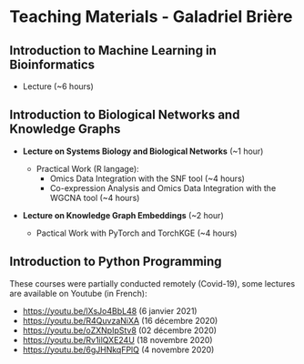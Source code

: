 # Teaching Materials - Galadriel Brière

## Introduction to Machine Learning in Bioinformatics

* Lecture (~6 hours)

## Introduction to Biological Networks and Knowledge Graphs

* **Lecture on Systems Biology and Biological Networks** (~1 hour)
    * Practical Work (R langage): 
        * Omics Data Integration with the SNF tool (~4 hours)
        * Co-expression Analysis and Omics Data Integration with the WGCNA tool (~4 hours)

* **Lecture on Knowledge Graph Embeddings** (~2 hour)
    * Pactical Work with PyTorch and TorchKGE (~4 hours)

## Introduction to Python Programming
These courses were partially conducted remotely (Covid-19), some lectures are available on Youtube (in French):
* https://youtu.be/lXsJo4BbL48 (6 janvier 2021)
* https://youtu.be/R4QuvzaNiXA (16 décembre 2020)
* https://youtu.be/oZXNpIpStv8 (02 décembre 2020)
* https://youtu.be/Rv1ilQXE24U (18 novembre 2020)
* https://youtu.be/6gJHNkqFPlQ (4 novembre 2020)
